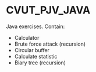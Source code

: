 # CVUT_PJV_JAVA
Java exercises. 
Contain:
- Calculator
- Brute force attack (recursion)
- Circular buffer
- Calculate statistic
- Biary tree (recursion)
